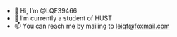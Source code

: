 - 👋 Hi, I’m @LQF39466
- 🌱 I’m currently a student of HUST
- 📫 You can reach me by mailing to leiqf@foxmail.com

<!---
LQF39466/LQF39466 is a ✨ special ✨ repository because its `README.md` (this file) appears on your GitHub profile.
You can click the Preview link to take a look at your changes.
--->
